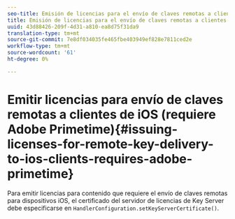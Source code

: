 ```yaml
---
seo-title: Emisión de licencias para el envío de claves remotas a clientes de iOS (requiere Adobe Primetime)
title: Emisión de licencias para el envío de claves remotas a clientes de iOS (requiere Adobe Primetime)
uuid: 43d88426-209f-4d31-a810-ea8d75f31da9
translation-type: tm+mt
source-git-commit: 7e8df034035fe465fbe403949ef828e7811ced2e
workflow-type: tm+mt
source-wordcount: '61'
ht-degree: 0%

---
```



# Emitir licencias para envío de claves remotas a clientes de iOS (requiere Adobe Primetime){#issuing-licenses-for-remote-key-delivery-to-ios-clients-requires-adobe-primetime}

Para emitir licencias para contenido que requiere el envío de claves remotas para dispositivos iOS, el certificado del servidor de licencias de Key Server debe especificarse en `HandlerConfiguration.setKeyServerCertificate()`.
